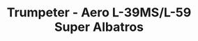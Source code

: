 ---
layout: product
title: "Trumpeter - Aero L-39MS/L-59 Super Albatros"
price: "4600" 
desc: "N/A"
img_path: "/assets/img/TRU05806.jpg"
brand: "N/A"
available: false
special_offer: false
new: false
soon: false
cat: "010000"
subcat: "013400"
subsubcat: "0N/A"
sifra: "TRU05806"
popular: true
---